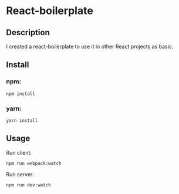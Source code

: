 # React-boilerplate

## Description
I created a react-boilerplate to use it in other React projects as basic. 

## Install

### npm:
```
npm install
```

### yarn:

```
yarn install
```

## Usage

Run client:
```
npm run webpack:watch
```

Run server:
```
npm run dev:watch
```
